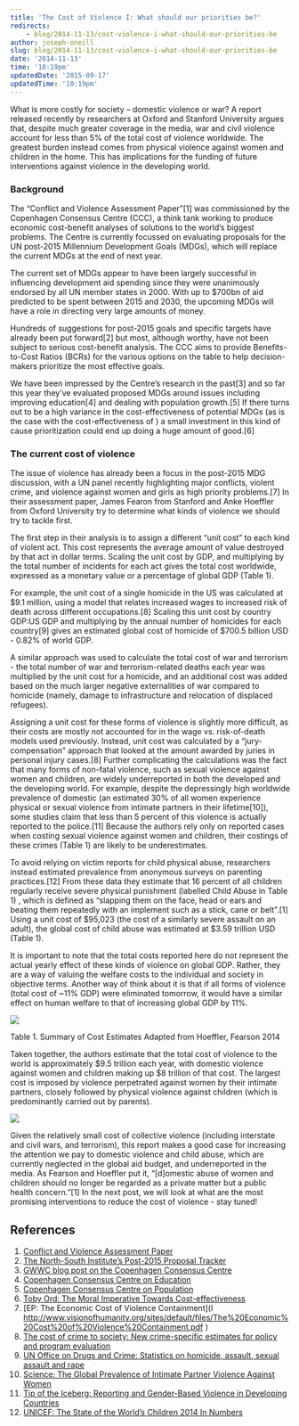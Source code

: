 ```yaml
---
title: 'The Cost of Violence I: What should our priorities be?'
redirects:
    - blog/2014-11-13/cost-violence-i-what-should-our-priorities-be
author: joseph-oneill
slug: blog/2014-11-13/cost-violence-i-what-should-our-priorities-be
date: '2014-11-13'
time: '10:19pm'
updatedDate: '2015-09-17'
updatedTime: '10:19pm'
---
```

What is more costly for society – domestic violence or war? A report released recently by researchers at Oxford and Stanford University argues that, despite much greater coverage in the media, war and civil violence account for less than 5% of the total cost of violence worldwide. The greatest burden instead comes from physical violence against women and children in the home. This has implications for the funding of future interventions against violence in the developing world.

### Background

The “Conflict and Violence Assessment Paper”[1] was commissioned by the Copenhagen Consensus Centre (CCC), a think tank working to produce economic cost-benefit analyses of solutions to the world’s biggest problems. The Centre is currently focussed on evaluating proposals for the UN post-2015 Millennium Development Goals (MDGs), which will replace the current MDGs at the end of next year.

The current set of MDGs appear to have been largely successful in influencing development aid spending since they were unanimously endorsed by all UN member states in 2000\. With up to $700bn of aid predicted to be spent between 2015 and 2030, the upcoming MDGs will have a role in directing very large amounts of money.

Hundreds of suggestions for post-2015 goals and specific targets have already been put forward[2] but most, although worthy, have not been subject to serious cost-benefit analysis. The CCC aims to provide Benefits-to-Cost Ratios (BCRs) for the various options on the table to help decision-makers prioritize the most effective goals.

We have been impressed by the Centre’s research in the past[3] and so far this year they’ve evaluated proposed MDGs around issues including improving education[4] and dealing with population growth.[5] If there turns out to be a high variance in the cost-effectiveness of potential MDGs (as is the case with the cost-effectiveness of ) a small investment in this kind of cause prioritization could end up doing a huge amount of good.[6]

### The current cost of violence

The issue of violence has already been a focus in the post-2015 MDG discussion, with a UN panel recently highlighting major conflicts, violent crime, and violence against women and girls as high priority problems.[7] In their assessment paper, James Fearon from Stanford and Anke Hoeffler from Oxford University try to determine what kinds of violence we should try to tackle first.

The first step in their analysis is to assign a different “unit cost” to each kind of violent act. This cost represents the average amount of value destroyed by that act in dollar terms. Scaling the unit cost by GDP, and multiplying by the total number of incidents for each act gives the total cost worldwide, expressed as a monetary value or a percentage of global GDP (Table 1).

For example, the unit cost of a single homicide in the US was calculated at $9.1 million, using a model that relates increased wages to increased risk of death across different occupations.[8] Scaling this unit cost by country GDP:US GDP and multiplying by the annual number of homicides for each country[9] gives an estimated global cost of homicide of $700.5 billion USD - 0.82% of world GDP.

A similar approach was used to calculate the total cost of war and terrorism - the total number of war and terrorism-related deaths each year was multiplied by the unit cost for a homicide, and an additional cost was added based on the much larger negative externalities of war compared to homicide (namely, damage to infrastructure and relocation of displaced refugees).

Assigning a unit cost for these forms of violence is slightly more difficult, as their costs are mostly not accounted for in the wage vs. risk-of-death models used previously. Instead, unit cost was calculated by a “jury-compensation” approach that looked at the amount awarded by juries in personal injury cases.[8] Further complicating the calculations was the fact that many forms of non-fatal violence, such as sexual violence against women and children, are widely underreported in both the developed and the developing world. For example, despite the depressingly high worldwide prevalence of domestic (an estimated 30% of all women experience physical or sexual violence from intimate partners in their lifetime[10]), some studies claim that less than 5 percent of this violence is actually reported to the police.[11] Because the authors rely only on reported cases when costing sexual violence against women and children, their costings of these crimes (Table 1) are likely to be underestimates.

To avoid relying on victim reports for child physical abuse, researchers instead estimated prevalence from anonymous surveys on parenting practices.[12] From these data they estimate that 16 percent of all children regularly receive severe physical punishment (labelled Child Abuse in Table 1) , which is defined as “slapping them on the face, head or ears and beating them repeatedly with an implement such as a stick, cane or belt”.[1] Using a unit cost of $95,023 (the cost of a similarly severe assault on an adult), the global cost of child abuse was estimated at $3.59 trillion USD (Table 1).

It is important to note that the total costs reported here do not represent the actual yearly effect of these kinds of violence on global GDP. Rather, they are a way of valuing the welfare costs to the individual and society in objective terms. Another way of think about it is that if all forms of violence (total cost of ~11% GDP) were eliminated tomorrow, it would have a similar effect on human welfare to that of increasing global GDP by 11%.

![](/images/uploads/summary_of_cost_estimates.png)

Table 1\. Summary of Cost Estimates Adapted from Hoeffler, Fearson 2014

Taken together, the authors estimate that the total cost of violence to the world is approximately $9.5 trillion each year, with domestic violence against women and children making up $8 trillion of that cost. The largest cost is imposed by violence perpetrated against women by their intimate partners, closely followed by physical violence against children (which is predominantly carried out by parents).

![](/images/uploads/costofviolencegraph.png)

Given the relatively small cost of collective violence (including interstate and civil wars, and terrorism), this report makes a good case for increasing the attention we pay to domestic violence and child abuse, which are currently neglected in the global aid budget, and underreported in the media. As Fearson and Hoeffler put it, “[d]omestic abuse of women and children should no longer be regarded as a private matter but a public health concern.”[1] In the next post, we will look at what are the most promising interventions to reduce the cost of violence - stay tuned!

## References

1.  [Conflict and Violence Assessment Paper](http://www.copenhagenconsensus.com/sites/default/files/conflict_assessment_-_hoeffler_and_fearon_0.pdf)
2.  [The North-South Institute’s Post-2015 Proposal Tracker](http://cidpnsi.ca/blog/portfolio/tracking-post-2015/ )
3.  [GWWC blog post on the Copenhagen Consensus Centre](https://www.givingwhatwecan.org/blog/2013-09-11/smart-development-goals-a-promising-opportunity-to-influence-aid-spending-via-post )
4.  [Copenhagen Consensus Centre on Education](http://www.copenhagenconsensus.com/post-2015-consensus/education)
5.  [Copenhagen Consensus Centre on Population](http://www.copenhagenconsensus.com/post-2015-consensus/populationanddemography )
6.  [Toby Ord: The Moral Imperative Towards Cost-effectiveness](https://www.givingwhatwecan.org/sites/givingwhatwecan.org/files/attachments/moral_imperative.pdf )
7.  [EP: The Economic Cost of Violence Containment](I http://www.visionofhumanity.org/sites/default/files/The%20Economic%20Cost%20of%20Violence%20Containment.pdf )
8.  [The cost of crime to society: New crime-specific estimates for policy and program evaluation](http://www.ncbi.nlm.nih.gov/pubmed/20071107 )
9.  [UN Office on Drugs and Crime: Statistics on homicide, assault, sexual assault and rape](https://www.unodc.org/unodc/en/data-and-analysis/statistics/data.html )
10.  [Science: The Global Prevalence of Intimate Partner Violence Against Women](http://www.sciencemag.org/cgi/content/full/science.1240937/DC1 )
11.  [Tip of the Iceberg: Reporting and Gender-Based Violence in Developing Countries](http://aje.oxfordjournals.org/content/early/2013/12/12/aje.kwt295.short )
12.  [UNICEF: The State of the World’s Children 2014 In Numbers](http://www.unicef.org/gambia/SOWC_report_2014.pdf )